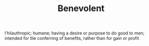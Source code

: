 ---
title: Benevolent
letter: B
permalink: "/definitions/benevolent.html"
body: l'hilauthropic; humane; having a desire or purpose to do good to men; intended
  for tlie conferring of benefits, rather than for gain or profit
published_at: '2018-07-07'
layout: post
---